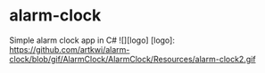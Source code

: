 # alarm-clock
Simple alarm clock app in C#
![][logo]
[logo]: https://github.com/artkwi/alarm-clock/blob/gif/AlarmClock/AlarmClock/Resources/alarm-clock2.gif
